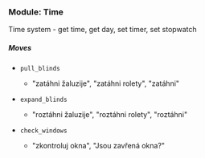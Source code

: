 ### Module: Time

Time system - get time, get day, set timer, set stopwatch

##### Moves

- `pull_blinds`

  - "zatáhni žaluzije", "zatáhni rolety", "zatáhni"

- `expand_blinds`

  - "roztáhni žaluzije", "roztáhni rolety", "roztáhni"

- `check_windows`

  - "zkontroluj okna", "Jsou zavřená okna?"
